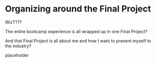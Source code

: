 # Organizing around the Final Project

WUT???

The entire bootcamp experience is all wrapped up in one Final Project?

And that Final Project is all about me and how I want to present myself to the industry?

placeholder